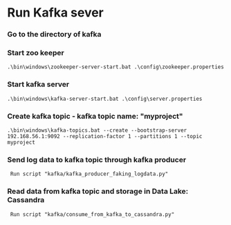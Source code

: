 # Run Kafka sever
### Go to the directory of kafka
### Start zoo keeper
```.\bin\windows\zookeeper-server-start.bat .\config\zookeeper.properties```
### Start kafka server
```.\bin\windows\kafka-server-start.bat .\config\server.properties```
### Create kafka topic - kafka topic name: "myproject"
```.\bin\windows\kafka-topics.bat --create --bootstrap-server 192.168.56.1:9092 --replication-factor 1 --partitions 1 --topic myproject```
### Send log data to kafka topic through kafka producer
``` Run script "kafka/kafka_producer_faking_logdata.py"```
### Read data from kafka topic and storage in Data Lake: Cassandra
``` Run script "kafka/consume_from_kafka_to_cassandra.py"```
